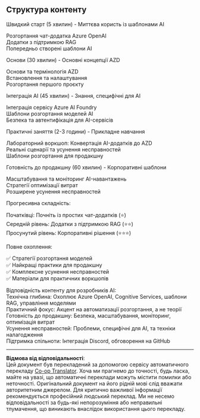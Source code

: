 <!--
CO_OP_TRANSLATOR_METADATA:
{
  "original_hash": "f043362c5ed91c41a815609e4f16bd48",
  "translation_date": "2025-09-12T22:59:18+00:00",
  "source_file": "course-outline.md",
  "language_code": "uk"
}
-->
## Структура контенту

Швидкий старт (5 хвилин) - Миттєва користь із шаблонами AI

Розгортання чат-додатка Azure OpenAI  
Додатки з підтримкою RAG  
Попередньо створені шаблони AI  

Основи (30 хвилин) - Основні концепції AZD

Основи та термінологія AZD  
Встановлення та налаштування  
Розгортання першого проєкту  

Інтеграція AI (45 хвилин) - Знання, специфічні для AI

Інтеграція сервісу Azure AI Foundry  
Шаблони розгортання моделей AI  
Безпека та автентифікація для AI-сервісів  

Практичні заняття (2-3 години) - Прикладне навчання

Лабораторний воркшоп: Конвертація AI-додатків до AZD  
Реальні сценарії та усунення несправностей  
Шаблони розгортання для продакшну  

Готовність до продакшну (60 хвилин) - Корпоративні шаблони

Масштабування та моніторинг AI-навантажень  
Стратегії оптимізації витрат  
Розширене усунення несправностей  

Прогресивна складність:

Початківці: Почніть із простих чат-додатків (⭐)  
Середній рівень: Додатки з підтримкою RAG (⭐⭐)  
Просунутий рівень: Корпоративні рішення (⭐⭐⭐)  

Повне охоплення:

✅ Стратегії розгортання моделей  
✅ Найкращі практики для продакшну  
✅ Комплексне усунення несправностей  
✅ Матеріали для практичних воркшопів  

Відповідність контенту для розробників AI:  
Технічна глибина: Охоплює Azure OpenAI, Cognitive Services, шаблони RAG, управління моделями  
Практичний фокус: Акцент на автоматизації розгортання, а не теорії  
Готовність до продакшну: Безпека, масштабування, моніторинг, оптимізація витрат  
Усунення несправностей: Проблеми, специфічні для AI, та техніки налагодження  
Підтримка спільноти: Інтеграція Discord, обговорення на GitHub  

---

**Відмова від відповідальності**:  
Цей документ був перекладений за допомогою сервісу автоматичного перекладу [Co-op Translator](https://github.com/Azure/co-op-translator). Хоча ми прагнемо до точності, будь ласка, майте на увазі, що автоматичні переклади можуть містити помилки або неточності. Оригінальний документ на його рідній мові слід вважати авторитетним джерелом. Для критично важливої інформації рекомендується професійний людський переклад. Ми не несемо відповідальності за будь-які непорозуміння або неправильні тлумачення, що виникають внаслідок використання цього перекладу.